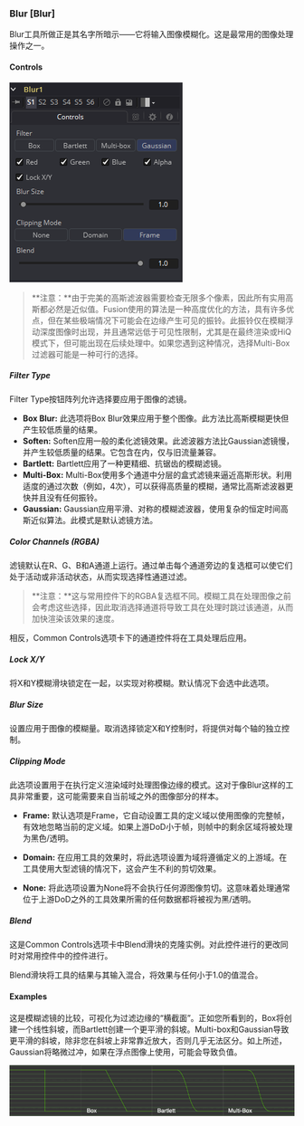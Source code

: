### Blur [Blur]

Blur工具所做正是其名字所暗示——它将输入图像模糊化。这是最常用的图像处理操作之一。

#### Controls

![Blur_Controls](images/Blur_Controls.png)

> **注意：**由于完美的高斯滤波器需要检查无限多个像素，因此所有实用高斯都必然是近似值。Fusion使用的算法是一种高度优化的方法，具有许多优点，但在某些极端情况下可能会在边缘产生可见的振铃。此振铃仅在模糊浮动深度图像时出现，并且通常远低于可见性限制，尤其是在最终渲染或HiQ模式下，但可能出现在后续处理中。如果您遇到这种情况，选择Multi-Box过滤器可能是一种可行的选择。

##### Filter Type

Filter Type按钮阵列允许选择要应用于图像的滤镜。

- **Box Blur:** 此选项将Box Blur效果应用于整个图像。此方法比高斯模糊更快但产生较低质量的结果。
- **Soften:** Soften应用一般的柔化滤镜效果。此滤波器方法比Gaussian滤镜慢，并产生较低质量的结果。它包含在内，仅与旧流量兼容。
- **Bartlett:** Bartlett应用了一种更精细、抗锯齿的模糊滤镜。
- **Multi-Box:** Multi-Box使用多个通道中分层的盒式滤镜来逼近高斯形状。利用适度的通过次数（例如，4次），可以获得高质量的模糊，通常比高斯滤波器更快并且没有任何振铃。
- **Gaussian:** Gaussian应用平滑、对称的模糊滤波器，使用复杂的恒定时间高斯近似算法。此模式是默认滤镜方法。

##### Color Channels (RGBA)

滤镜默认在R、G、B和A通道上运行。通过单击每个通道旁边的复选框可以使它们处于活动或非活动状态，从而实现选择性通道过滤。

> **注意：**这与常用控件下的RGBA复选框不同。模糊工具在处理图像之前会考虑这些选择，因此取消选择通道将导致工具在处理时跳过该通道，从而加快渲染该效果的速度。

相反，Common Controls选项卡下的通道控件将在工具处理后应用。

##### Lock X/Y

将X和Y模糊滑块锁定在一起，以实现对称模糊。默认情况下会选中此选项。

##### Blur Size

设置应用于图像的模糊量。取消选择锁定X和Y控制时，将提供对每个轴的独立控制。

##### Clipping Mode

此选项设置用于在执行定义渲染域时处理图像边缘的模式。这对于像Blur这样的工具非常重要，这可能需要来自当前域之外的图像部分的样本。

- **Frame:** 默认选项是Frame，它自动设置工具的定义域以使用图像的完整帧，有效地忽略当前的定义域。如果上游DoD小于帧，则帧中的剩余区域将被处理为黑色/透明。

- **Domain:** 在应用工具的效果时，将此选项设置为域将遵循定义的上游域。在工具使用大型滤镜的情况下，这会产生不利的剪切效果。

- **None:** 将此选项设置为None将不会执行任何源图像剪切。这意味着处理通常位于上游DoD之外的工具效果所需的任何数据都将被视为黑/透明。

##### Blend

这是Common Controls选项卡中Blend滑块的克隆实例。对此控件进行的更改同时对常用控件中的控件进行。

Blend滑块将工具的结果与其输入混合，将效果与任何小于1.0的值混合。

#### Examples

这是模糊滤镜的比较，可视化为过滤边缘的“横截面”。正如您所看到的，Box将创建一个线性斜坡，而Bartlett创建一个更平滑的斜坡。Multi-box和Gaussian导致更平滑的斜坡，除非您在斜坡上非常靠近放大，否则几乎无法区分。如上所述，Gaussian将略微过冲，如果在浮点图像上使用，可能会导致负值。

![Blur_Examples](images/Blur_Examples.png)